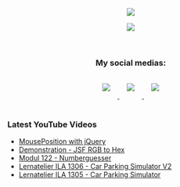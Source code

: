 <div align="center">
    <img style="padding-bottom: 3%" src="https://github-readme-stats.vercel.app/api?username=benjyros&show_icons=true&hide=contribs,prs&cache_seconds=86400&theme=synthwave" />
    <br>
    <img style="padding-bottom: 3%" src="https://github-readme-stats.vercel.app/api/top-langs/?username=benjyros&layout=compact&theme=radical" />
</div>

<br>

<div align="center">
    <h3>My social medias:</h1>
    <a href="https://www.youtube.com/channel/UCFp7FoCb2FkXO66FTGx8WzA" target="_blank">
        <img style="padding: 3%" src="https://img.shields.io/badge/YouTube-FF0000?style=for-the-badge&logo=youtube&logoColor=white" />
    </a>
    <a href="https://www.instagram.com/benjyros/" target="_blank">
        <img style="padding: 3%" src="https://img.shields.io/badge/Instagram-E4405F?style=for-the-badge&logo=instagram&logoColor=white" />
    </a>
    <a href="https://twitter.com/benjyros" target="_blank">
        <img style="padding: 3%" src="https://img.shields.io/badge/Twitter-1DA1F2?style=for-the-badge&logo=twitter&logoColor=white" />
    </a>
</div>

<br>

### Latest YouTube Videos
<!-- YOUTUBE:START -->
- [MousePosition with jQuery](https://www.youtube.com/watch?v=IDzBhTiQSX0)
- [Demonstration - JSF RGB to Hex](https://www.youtube.com/watch?v=jS86Wj6ncVc)
- [Modul 122 - Numberguesser](https://www.youtube.com/watch?v=alxb1srRYL0)
- [Lernatelier ILA 1306 - Car Parking Simulator V2](https://www.youtube.com/watch?v=TUgpCnKCQtE)
- [Lernatelier ILA 1305  - Car Parking Simulator](https://www.youtube.com/watch?v=Bgnr378WKJc)
<!-- YOUTUBE:END -->
